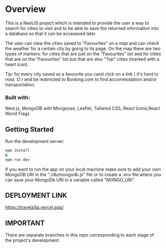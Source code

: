 # Overview

This is a NextJS project which is intended to provide the user a way to search for cities to visit and to be able to save the returned information into a database so that it can be accesesed later.

The user can view the cities saved to "Favourites" on a map and can check the weather for a certain city by going to its page.
On the map there are two types of markers: for cities that are just on the "Favourites" list and for cities that are on the "Favourites" list but that are also "Top" cities (marked with a heart icon).

Tip: for every city saved as a favourite you cand click on a link ( it's hard to miss :D ) and be redirected to Booking.com to find accommodation and/or transportation.

### Built with:

Next.js, MongoDB with Mongoose, Leaflet, Tailwind CSS, React Icons,React World Flags

## Getting Started

Run the development server:

```bash
npm install
&
npm run dev
```

If you want to run the app on your local machine make sure to add your own MongoDB URI in the "./db/mongodb.js" file or to create a .env file where you can save your MongoDb URI in a variable called "MONGO_URI".

## DEPLOYMENT LINK

https://travelzilla.vercel.app/

## IMPORTANT

There are separate branches in this repo corresponding to each stage of the project's development.
